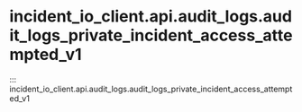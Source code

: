 # incident_io_client.api.audit_logs.audit_logs_private_incident_access_attempted_v1

::: incident_io_client.api.audit_logs.audit_logs_private_incident_access_attempted_v1